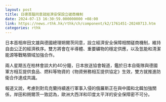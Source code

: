 ```yaml
---
layout: post
title: 日德首腦同意就經濟安保設立磋商機制
date: 2024-07-13 16:30:59.000000000 +08:00
link: https://news.rthk.hk/rthk/ch/component/k2/1761451-20240713.htm
categories: rthk
---
```


日本首相岸田文雄與德國總理朔爾茨同意，設立經濟安全保障相關磋商機制，維持自由公正的經濟秩序。雙方將會在半導體、重要礦物的穩定供應，以及氫能和清潔能源等戰略領域加強合作。

兩人星期五在柏林會談大約40分鐘，日本放送協會報道，鑑於日本自衛隊與德國軍方相互提供食品、燃料等物資的《物資勞務相互提供協定》生效，雙方就推進防衛合作達成共識。

報道又說，考慮到對烏克蘭持續進行軍事入侵的俄羅斯正在與中國和北韓加強關係，岸田和朔爾茨一致認為，歐洲大西洋和印度太平洋的安全保障密不可分。
